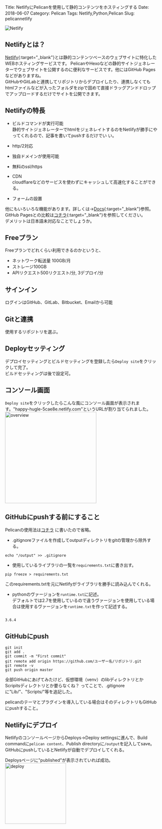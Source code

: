 Title: NetlifyにPelicanを使用して静的コンテンツをホスティングする
Date: 2018-06-07
Category: Pelican
Tags: Netlify,Python,Pelican
Slug:　pelicannetlify

![Netlify](../../../images/netlify.com.jpg)

## Netlifyとは？

[Netlify](https://www.netlify.com/){:target="_blank"}とは静的コンテンツベースのウェブサイトに特化したWEBホスティングサービスです。  PelicanやHexoなどの静的サイトジェネレーターでウェブサイトを公開するのに便利なサービスです。他にはGitHub Pagesなどがありますね。  
GitHubやGitLabと連携してリポジトリからデプロイしたり、連携しなくてもhtmlファイルなどが入ったフォルダをzipで固めて直接ドラッグアンドドロップでアップロードするだけでサイトを公開できます。  

## Netlifyの特長

- ビルドコマンドが実行可能  
静的サイトジェネレーターでhtmlをジェネレイトするのをNetlifyが勝手にやってくれるので、記事を書いてpushするだけでい
い。

- http/2対応
- 独自ドメインが使用可能

- 無料のssl/https

- CDN  
cloudflareなどのサービスを使わずにキャッシュして高速化することができる。

- フォームの設置

他にもいろいろな機能があります。詳しくは→[Docs](https://www.netlify.com/docs/){:target="_blank"}参照。  
GitHub Pagesとの比較は[コチラ](https://www.netlify.com/github-pages-vs-netlify/){:target="_blank"}を参照してください。  
デメリットは日本語未対応なことでしょうか。

## Freeプラン

Freeプランでどれくらい利用できるのかというと、

- ネットワーク転送量 100GB/月
- ストレージ100GB
- APIリクエスト500リクエスト/分, 3デプロイ/分  

## サインイン

ログインはGitHub、GitLab、Bitbucket、Emailから可能

## Gitと連携

使用するリポジトリを選ぶ。

## Deployセッティング

デプロイセッティングとビルドセッティングを登録したら`Deploy site`をクリックして完了。  
ビルドセッティングは後で設定可。

## コンソール画面

`Deploy site`をクリックしたらこんな風にコンソール画面が表示されます。"happy-hugle-5cae8e.netlify.com"というURLが割り当てられました。  
<a href="../../../images/netlify_overview.jpg" data-toggle="lightbox" data-max-width="100%"><img src="../../../images/netlify_overview.jpg"  class="img-thumbnail" alt="overview" width="300" ></a> 

## GitHubにpushする前にすること  

Pelicanの使用法は[コチラ]() に書いたので省略。

- .gitignoreファイルを作成してoutputディレクトリをgitの管理から除外する。  

```
echo "/output" >> .gitignore
```

- 使用しているライブラリの一覧を`requirements.txt`に書き出す。

```
pip freeze > requirements.txt
```  
このrequirements.txtを元にNetlifyがライブラリを勝手に読み込んでくれる。

- pythonのヴァージョンを`runtime.txt`に記述。  
デフォルトでは2.7を使用しているので違うヴァージョンを使用している場合は使用するヴァージョンを`runtime.txt`を作って記述する。

```.txt

3.6.4

```

## GitHubにpush

```
git init
git add .
git commit -m "First commit"
git remote add origin https://github.com/ユーザー名/リポジトリ.git
git remote -v
git push origin master
```

全部GitHubにあげてみたけど、仮想環境（venv）のlibディレクトリとかScripitsディレクトリとか要らなくね？
ってことで、.gitignoreに"Lib/"、"Scripts/"等を追記した。  
  
pelicanのテーマとプラグインを導入している場合はそのディレクトリもGitHubにpushすること。

## Netlifyにデプロイ

NetlifyのコンソールページからDeploys→Deploy settingsに進んで、Build commandに`pelican content`、Publish directoryに`/output`を記入してsave。  
GitHubにpushしているとNetlifyが自動でデプロイしてくれる。

Deploysページに"published"が表示されていれば成功。  
<a href="../../../images/deploy2.jpg" data-toggle="lightbox" data-max-width="100%"><img src="../../../images/deploy2.jpg" width="200" alt="deploy" class="img-thumbnail"></a>  

